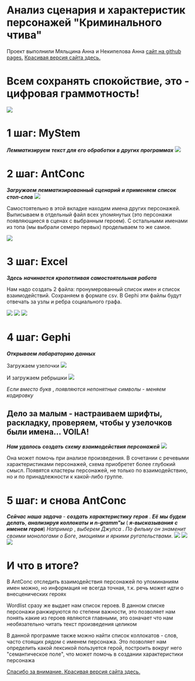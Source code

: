 # Анализ сценария и характеристик персонажей "Криминального чтива"
Проект выполнили Мяльцина Анна и Некипелова Анна
[сайт на github pages.](https://annamyaltsina.github.io/index.html)
[Красивая версия сайта здесь.](http://project1375935.tilda.ws/page6026599.html)
# Всем сохранять спокойствие, это - цифровая граммотность!
![](https://github.com/annamyaltsina/project/blob/master/26F0B318-02F5-4399-BA67-3FB15B792E45.jpeg)

# 1 шаг: MyStem
***Лемматизируем*** ***текст*** ***для*** ***его*** ***обработки*** ***в*** ***других*** ***программах***
![](https://github.com/annamyaltsina/annamyaltsina.github.io/blob/master/A87CC85A-AC9C-4745-903C-553DB1280ED1.jpeg)

# 2 шаг: AntConc
***Загружаем*** ***лемматизированный*** ***сценарий*** ***и*** ***применяем*** ***список*** ***стоп-слов***
![](https://github.com/annamyaltsina/project/blob/master/E4651B15-23C1-4CD7-BA1D-8B1FF0091F5C.png)

Самостоятельно в этой вкладке находим имена других персонажей. Выписываем в отдельный файл всех упомянутых (это персонажи появляющиеся в сценах с выбранным героем). С остальными именами из топа (мы выбрали семеро первых) проделываем то же самое.

![](https://github.com/annamyaltsina/project/blob/master/50E9A205-B0BE-4747-AE75-B40DC5FE7AE9.png)

# 3 шаг: Excel
***Здесь*** ***начинается*** ***кропотливая*** ***самостоятельная*** ***работа***

Нам надо создать 2 файла: пронумерованный список имен и список взаимодействий. Сохраняем в формате csv. В Gephi эти файлы будут отвечать за узлы и ребра социального графа.

![](https://github.com/annamyaltsina/project/blob/master/DD6FAA05-69FC-4253-A9E9-88EB32077718.png)
![](https://github.com/annamyaltsina/project/blob/master/A23D1C3F-189A-4231-B076-FFAC4A73287D.png)
![](https://github.com/annamyaltsina/project/blob/master/3D832F3A-9C8D-47F9-B829-2BCB7D80BBF9.png)

# 4 шаг: Gephi
***Открываем*** ***лабараторию*** ***данных***

Загружаем узелочки
![](https://github.com/annamyaltsina/project/blob/master/AAFF3C1E-B010-4EF9-8435-CD24C49B2DF8.png)

И загружаем ребрышки 
![](https://github.com/annamyaltsina/annamyaltsina.github.io/blob/master/01EC9780-5B93-4B60-8A16-A7BDEB2EB782.png)

_Если_ _вместо_ _букв_ , _появляются_ _непонятные_ _символы_ - _меняем_ _кодировку_

## Дело за малым - настраиваем шрифты, раскладку, проверяем, чтобы у узелочков были имена... VOILA!
***Нам*** ***удалось*** ***создать*** ***схему*** ***взаимодействия*** ***персонажей***
![](https://github.com/annamyaltsina/project/blob/master/2C55F325-CE51-45B9-92A2-A4CF2E352949.png)

Она может помочь при анализе произведения. В сочетании с речевыми характеристиками персонажей, схема приобретет более глубокий смысл. Появятся кластеры персонажей, не только по взаимодействию, но и по принадлежности к какой-либо группе.

# 5 шаг: и снова AntConc
***Сейчас*** ***наша*** ***задача*** - ***создать*** ***характеристику*** ***героя*** . ***Её*** ***мы*** ***будем*** ***делать***, ***анализируя*** ***коллокаты*** ***и*** ***n-gramm"ы*** ( ***я-высказывания*** ***с*** ***именем*** ***героя***)
_Например_ , _выберем_ _Джулса_ . _По_ _фильму_ _он_ _знаменит_ _своими_ _монологами_ _о_ _Боге_, _эмоциями_ _и_ _яркими_ _ругательствами_.
![](https://github.com/annamyaltsina/project/blob/master/7CF7E2AE-1E76-4118-8088-F60BA4BECFCB.png)
![](https://github.com/annamyaltsina/project/blob/master/7811DD68-4130-4ECF-A8DA-1002F8A1BE3E.png)
![](https://github.com/annamyaltsina/project/blob/master/1CFDE7CA-CDC0-457A-80FA-036165063DB0.png)

# И что в итоге?

В AntConc отследить взаимодействия персонажей по упоминаниям имен можно, но информация не всегда точная, т.к. речь может идти о внесценических героях

Wordlist сразу же выдает нам список героев. В данном списке персонажи ранжируются по степени важности, это позволяет нам понять какие из героев являются главными, это означает что нам необязательно читать текст произведения целиком

В данной программе также можно найти список коллокатов - слов, часто стоящих рядом с именем персонажа. Это позволяет нам определить какой лексикой пользуется герой, построить вокруг него "семантическое поле", что может помочь в создании характеристики персонажа

[Спасибо за внимание. Красивая версия сайта здесь.](http://project1375935.tilda.ws/page6026599.html)
